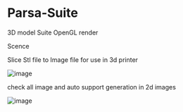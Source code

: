 # Parsa-Suite
3D model Suite OpenGL render 


Scence  


Slice Stl file to Image file for use in 3d printer


![image](https://user-images.githubusercontent.com/30878894/184001983-49cb22e6-b4b1-4efa-aa9f-3551290491ed.png)

check all image and auto support generation in 2d images

![image](https://user-images.githubusercontent.com/30878894/184002704-a60f14f7-d6e1-4494-b39e-33a11eacfbf4.png)

